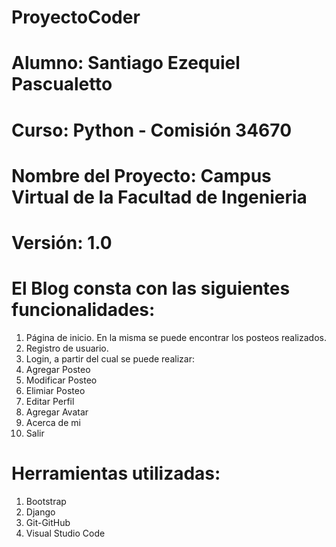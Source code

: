 # ProyectoCoder
# Alumno: Santiago Ezequiel Pascualetto
# Curso: Python - Comisión 34670 
# Nombre del Proyecto: Campus Virtual de la Facultad de Ingenieria

# Versión: 1.0

# El Blog consta con las siguientes funcionalidades: 
1. Página de inicio. En la misma se puede encontrar los posteos realizados.
2. Registro de usuario.
3. Login, a partir del cual se puede realizar: 
4. Agregar Posteo 
5. Modificar Posteo
6. Elimiar Posteo 
7. Editar Perfil
8. Agregar Avatar
9. Acerca de mi 
10. Salir

# Herramientas utilizadas:
1. Bootstrap
2. Django
3. Git-GitHub
4. Visual Studio Code
